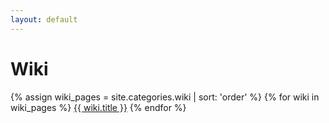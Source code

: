 ```yaml
---
layout: default
---
```


<div class="container">
    <h1>Wiki</h1>
    <div class="wikiPages">
        <div class="list-group">
        {% assign wiki_pages = site.categories.wiki | sort: 'order' %}
        {% for wiki in wiki_pages %}
            <a href="{{ wiki.url | relative_url }}" class="list-group-item list-group-item-action ">{{ wiki.title }}</a>
        {% endfor %}
        </div>
    </div>
</div>